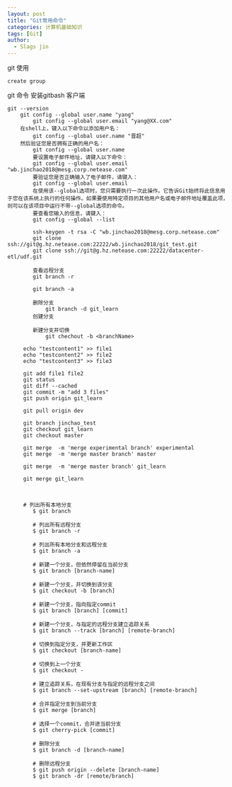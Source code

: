 ```yaml
---
layout: post
title: "Git常用命令"
categories: 计算机基础知识
tags: [Git]
author:
  - Slags jin
---
```


git 使用

	create group 
git 命令
安装gitbash 客户端
	
	git --version
		git config --global user.name "yang"
	        git config --global user.email "yang@XX.com"
		在shell上，键入以下命令以添加用户名：
			git config --global user.name "晋超"
		然后验证您是否拥有正确的用户名：
			git config --global user.name
		    要设置电子邮件地址，请键入以下命令：
			git config --global user.email "wb.jinchao2018@mesg.corp.netease.com"
		    要验证您是否正确输入了电子邮件，请键入：
			git config --global user.email
		    在使用该--global选项时，您只需要执行一次此操作。它告诉Git始终将此信息用于您在该系统上执行的任何操作。如果要使用特定项目的其他用户名或电子邮件地址覆盖此项，则可以在该项目中运行不带--global选项的命令。
		    要查看您输入的信息，请键入：
			git config --global --list

			ssh-keygen -t rsa -C "wb.jinchao2018@mesg.corp.netease.com" 
			git clone ssh://git@g.hz.netease.com:22222/wb.jinchao2018/git_test.git  
		    git clone ssh://git@g.hz.netease.com:22222/datacenter-etl/udf.git

		    查看远程分支
		    git branch -r

		    git branch -a

		    删除分支
		    	git branch -d git_learn
		    创建分支

		    新建分支并切换
		    	git chechout -b <branchName>
		 
		 echo "testcontent1" >> file1
		 echo "testcontent2" >> file2
		 echo "testcontent3" >> file3

		 git add file1 file2 
		 git status
		 git diff --cached
		 git commit -m "add 3 files"
		 git push origin git_learn

		 git pull origin dev

		 git branch jinchao_test
		 git checkout git_learn
		 git checkout master

		 git merge  -m 'merge experimental branch' experimental
		 git merge  -m 'merge master branch' master

		 git merge  -m 'merge master branch' git_learn

		 git merge git_learn



		 # 列出所有本地分支
			$ git branch

			# 列出所有远程分支
			$ git branch -r

			# 列出所有本地分支和远程分支
			$ git branch -a

			# 新建一个分支，但依然停留在当前分支
			$ git branch [branch-name]

			# 新建一个分支，并切换到该分支
			$ git checkout -b [branch]

			# 新建一个分支，指向指定commit
			$ git branch [branch] [commit]

			# 新建一个分支，与指定的远程分支建立追踪关系
			$ git branch --track [branch] [remote-branch]

			# 切换到指定分支，并更新工作区
			$ git checkout [branch-name]

			# 切换到上一个分支
			$ git checkout -

			# 建立追踪关系，在现有分支与指定的远程分支之间
			$ git branch --set-upstream [branch] [remote-branch]

			# 合并指定分支到当前分支
			$ git merge [branch]

			# 选择一个commit，合并进当前分支
			$ git cherry-pick [commit]

			# 删除分支
			$ git branch -d [branch-name]

			# 删除远程分支
			$ git push origin --delete [branch-name]
			$ git branch -dr [remote/branch]
